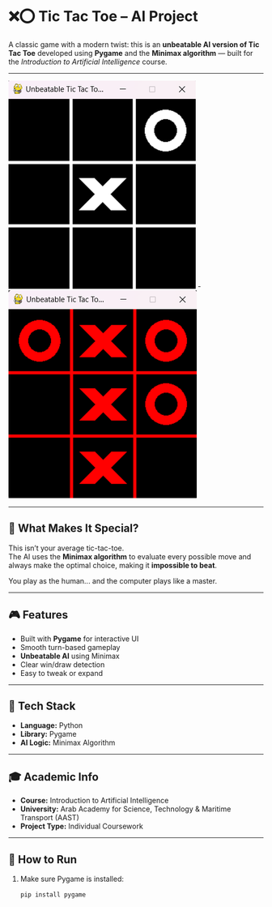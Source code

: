 # ❌⭕ Tic Tac Toe – AI Project

A classic game with a modern twist: this is an **unbeatable AI version of Tic Tac Toe** developed using **Pygame** and the **Minimax algorithm** — built for the *Introduction to Artificial Intelligence* course.

---

![Game](https://github.com/Zeyad97/TicTacToe-AI-MiniMax-PyGame/blob/main/Screenshot%20(396).png) - ![Lose](https://github.com/Zeyad97/TicTacToe-AI-MiniMax-PyGame/blob/main/Screenshot%20(397).png)

---

## 🤖 What Makes It Special?

This isn’t your average tic-tac-toe.  
The AI uses the **Minimax algorithm** to evaluate every possible move and always make the optimal choice, making it **impossible to beat**.

You play as the human... and the computer plays like a master.

---

## 🎮 Features
- Built with **Pygame** for interactive UI  
- Smooth turn-based gameplay  
- **Unbeatable AI** using Minimax  
- Clear win/draw detection  
- Easy to tweak or expand

---

## 🧠 Tech Stack
- **Language:** Python  
- **Library:** Pygame  
- **AI Logic:** Minimax Algorithm

---

## 🎓 Academic Info
- **Course:** Introduction to Artificial Intelligence  
- **University:** Arab Academy for Science, Technology & Maritime Transport (AAST)  
- **Project Type:** Individual Coursework

---

## 📝 How to Run
1. Make sure Pygame is installed:
   ```bash
   pip install pygame
